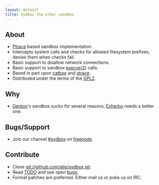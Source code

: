 ```yaml
---
layout: default
title: Sydbox the other sandbox
---
```


## About ##

- [Ptrace](http://linux.die.net/man/2/ptrace) based sandbox implementation.
- Intercepts system calls and checks for allowed filesystem prefixes, denies them when checks fail.
- Basic support to disallow network connections.
- Basic support to sandbox [execve(2)](http://linux.die.net/man/2/execve) calls.
- Based in part upon [catbox](https://svn.uludag.org.tr/uludag/trunk/python-modules/catbox/) and
  [strace](http://sourceforge.net/projects/strace).
- Distributed under the terms of the [GPL2](http://www.gnu.org/licenses/gpl-2.0.html).

## Why ##

- [Gentoo](http://www.gentoo.org)'s sandbox sucks for several reasons,
  [Exherbo](http://www.exherbo.org) needs a better one.

## Bugs/Support ##

- Join our channel [#sydbox](irc://irc.freenode.net/sydbox) on [freenode](http://freenode.net/).

## Contribute ##

- Clone [git://github.com/alip/sydbox.git](git://github.com/alip/sydbox.git).
- Read [TODO](http://github.com/alip/sydbox/blob/master/TODO.mkd) and see open [bugs](http://bit.ly/MzeIv).
- Format patches are preferred. Either mail us or poke us on IRC.

<!-- vim: set tw=100 ft=mkd spell spelllang=en sw=4 sts=4 et : -->
